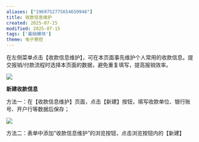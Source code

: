 ```yaml
---
aliases: ["1969752775654650946"]
title: 收款信息维护
created: 2025-07-15
modified: 2025-07-15
tags: ['基础模块']
theme: 电子费控
---
```


在左侧菜单点击【收款信息维护】，可在本页面事先维护个人常用的收款信息。提交报销/付款流程时选择本页面的数据，避免重复填写，提高报销效率。

![](https://myhelpdoc.oss-cn-heyuan.aliyuncs.com/mdimages/03ef17b01deb9d8043c476b7b0011bf6.jpg)

**新建收款信息**

方法一：在【收款信息维护】页面，点击【新建】按钮，填写收款单位、银行账号、开户行等数据后保存；

![](https://myhelpdoc.oss-cn-heyuan.aliyuncs.com/mdimages/c81a964eadc86259a6f9006379da7102.jpg)

方法二：表单中添加“收款信息维护”的浏览按钮，点击浏览按钮内的【新建】

